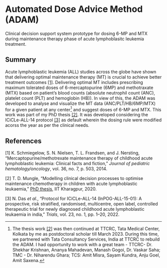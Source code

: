 # Automated Dose Advice Method (ADAM)
Clinical decision support system prototype for dosing 6-MP and MTX during maintenance therapy phase of acute lymphoblasitc leukemia treatment.

## Summary

Acute lymphoblastic leukemia (ALL) studies across the globe have shown
that delivering optimal maintenance therapy (MT) is crucial to achieve
better treatment outcomes [\[1\]](#ref-schmiegelow2014mercaptopurine).
Delivering optimal MT includes prescribing maximum tolerated doses of
6-mercaptopurine (6MP) and methotraxate (MTX) based on patient’s blood
counts (absolute neutrophil count (ANC), platelet count (PLT) and
hemoglobin (HB)). In view of this, the ADAM was developed to
analyse and visualize the MT data (ANC/PLT/HB/6MP/MTX) for a given patient at any center[^1] and suggest doses of 6-MP and MTX. This work was part of my PhD thesis [\[2\]](#ref-mungle2020modelling). It was developed considering the ICiCLe-ALL-14 protocol [\[3\]](#ref-das2022protocol) as default wherein the dosing rule were modified acorss the year as per the clinical needs. 

## References

<div id="refs" class="references csl-bib-body">

<div id="ref-schmiegelow2014mercaptopurine" class="csl-entry">

<span class="csl-left-margin">\[1\] </span><span
class="csl-right-inline">K. Schmiegelow, S. N. Nielsen, T. L. Frandsen,
and J. Nersting, “Mercaptopurine/methotrexate maintenance therapy of
childhood acute lymphoblastic leukemia: Clinical facts and fiction,”
*Journal of pediatric hematology/oncology*, vol. 36, no. 7, p. 503,
2014.</span>

</div>

<div id="ref-mungle2020modelling" class="csl-entry">

<span class="csl-left-margin">\[2\] </span><span
class="csl-right-inline">T. D. Mungle, “Modelling clinical decision
processes to optimise maintenance chemotherapy in children with acute
lymphoblastic leukaemia,” [PhD thesis](https://github.com/tmungle/allMT/blob/master/PhD_Thesis_14MM91R12.pdf), IIT Kharagpur, 2020.</span>

</div>

<div id="ref-das2022protocol" class="csl-entry">

<span class="csl-left-margin">\[3\] </span><span
class="csl-right-inline">N. Das *et al.*, “Protocol for ICiCLe-ALL-14
(InPOG-ALL-15-01): A prospective, risk stratified, randomised,
multicentre, open label, controlled therapeutic trial for newly
diagnosed childhood acute lymphoblastic leukaemia in india,” *Trials*,
vol. 23, no. 1, pp. 1–20, 2022.</span>

</div>

</div>

[^1]: The thesis work [\[2\]](#ref-mungle2020modelling) was then continued at
    TTCRC, Tata Medical Center, Kolkata by me as postdoctoral scholar till March 2023. During this time, we partnered with Tata Consultancy Services, India at TTCRC to rebuild the ADAM. I had opportunity to work with a great team - TTCRC- Dr. Shekhar Krishnan, Ananya Mahadevan, Manash Gogoi, Dr. Vaskar Saha; TMC - Dr. Niharendu Ghara; TCS: Amit Misra, Sayam Kundra, Anju Goel, Amit Saxena.
